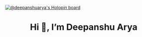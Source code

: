 [![@deepanshuarya's Holopin board](https://holopin.io/api/user/board?user=deepanshuarya)](https://holopin.io/@deepanshuarya)
<h1 align="center">Hi 👋, I’m Deepanshu Arya</h1>
